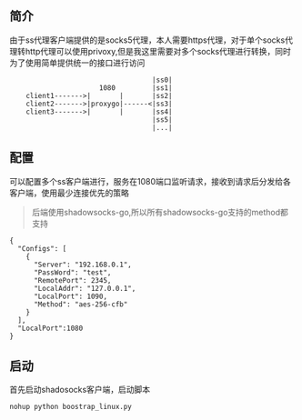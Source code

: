 ## 简介
由于ss代理客户端提供的是socks5代理，本人需要https代理，对于单个socks代理转http代理可以使用privoxy,但是我这里需要对多个socks代理进行转换，同时为了使用简单提供统一的接口进行访问

```                                   
                                   |ss0|
                      1080         |ss1|
    client1------->|       |       |ss2|
    client2------->|proxygo|------<|ss3|
    client3------->|       |       |ss4|
                                   |ss5|
                                   |...|
```

## 配置
可以配置多个ss客户端进行，服务在1080端口监听请求，接收到请求后分发给各客户端，使用最少连接优先的策略
> 后端使用shadowsocks-go,所以所有shadowsocks-go支持的method都支持
```
{
  "Configs": [
    {
      "Server": "192.168.0.1",
      "PassWord": "test",
      "RemotePort": 2345,
      "LocalAddr": "127.0.0.1",
      "LocalPort": 1090,
      "Method": "aes-256-cfb"
    }
  ],
  "LocalPort":1080
}
```

## 启动
首先启动shadosocks客户端，启动脚本
```
nohup python boostrap_linux.py
```
